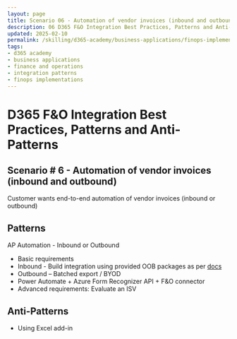 ```yaml
---
layout: page
title: Scenario 06 - Automation of vendor invoices (inbound and outbound)
description: 06 D365 F&O Integration Best Practices, Patterns and Anti-Patterns
updated: 2025-02-10
permalink: /skilling/d365-academy/business-applications/finops-implementation-bestpractices-and-patterns/intscenario-06
tags:
- d365 academy
- business applications
- finance and operations
- integration patterns
- finops implementations
---
```


# D365 F&O Integration Best Practices, Patterns and Anti-Patterns

## Scenario # 6 - Automation of vendor invoices (inbound and outbound)
Customer wants end-to-end automation of vendor invoices (inbound or outbound)

## Patterns
AP Automation - Inbound or Outbound

* Basic requirements
*   Inbound - Build integration using provided OOB packages as per [docs](https://learn.microsoft.com/en-us/dynamics365/finance/accounts-payable/vendor-invoice-automation)
*   Outbound – Batched export / BYOD
* Power Automate + Azure Form Recognizer API + F&O connector
* Advanced requirements: Evaluate an ISV


## Anti-Patterns
* Using Excel add-in